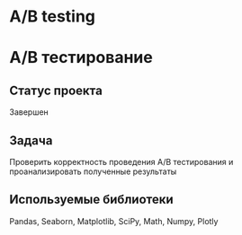 # A/B testing
# A/B тестирование

## Статус проекта
Завершен

## Задача
Проверить корректность проведения A/B тестирования и проанализировать полученные результаты

## Используемые библиотеки
Pandas, Seaborn, Matplotlib, SciPy, Math, Numpy, Plotly
